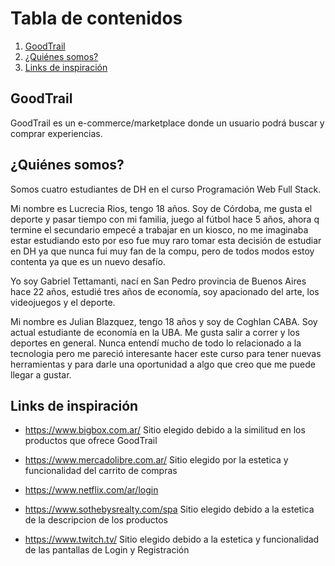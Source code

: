 # Tabla de contenidos 
1. [GoodTrail](#goodTrail)
2. [¿Quiénes somos?](#quienesSomos)
3. [Links de inspiración](#links)

## GoodTrail <a name="goodTrail"></a>
GoodTrail es un e-commerce/marketplace donde un usuario podrá buscar y comprar experiencias.

## ¿Quiénes somos? <a name="quienesSomos"></a>
Somos cuatro estudiantes de DH en el curso Programación Web Full Stack.

Mi nombre es Lucrecia Rios, tengo 18 años. Soy de Córdoba, me gusta el deporte y pasar tiempo con mi familia, juego al fútbol hace 5 años, ahora q termine el secundario empecé a trabajar en un kiosco, no me imaginaba estar estudiando esto por eso fue muy raro tomar esta decisión de estudiar en DH ya que nunca fui muy fan de la compu, pero de todos modos estoy contenta ya que es un nuevo desafío.

Yo soy Gabriel Tettamanti, nací en San Pedro provincia de Buenos Aires hace 22 años, estudié tres años de economía, soy apacionado del arte, los videojuegos y el deporte.

Mi nombre es Julian Blazquez, tengo 18 años y soy de Coghlan CABA. Soy actual estudiante de economía en la UBA. Me gusta salir a correr y los deportes en general. Nunca entendí mucho de todo lo relacionado a la tecnologia pero me pareció interesante hacer este curso para tener nuevas herramientas y para darle una oportunidad a algo que creo que me puede llegar a gustar. 
## Links de inspiración <a name="links"></a>
* https://www.bigbox.com.ar/
    Sitio elegido debido a la similitud en los productos que ofrece GoodTrail
* https://www.mercadolibre.com.ar/
    Sitio elegido por la estetica y funcionalidad del carrito de compras

* https://www.netflix.com/ar/login

* https://www.sothebysrealty.com/spa
    Sitio elegido debido a la estetica de la descripcion de los productos
* https://www.twitch.tv/
    Sitio elegido debido a la estetica y funcionalidad de las pantallas de Login y Registración
